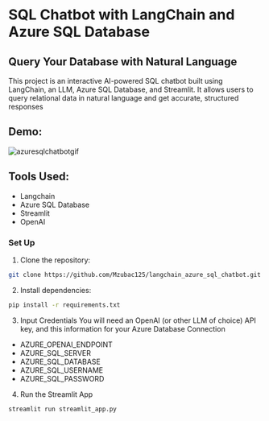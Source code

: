 # SQL Chatbot with LangChain and Azure SQL Database

## Query Your Database with Natural Language

This project is an interactive AI-powered SQL chatbot built using LangChain, an LLM, Azure SQL Database, and Streamlit. It allows users to query relational data in natural language and get accurate, structured responses

## Demo:
![azuresqlchatbotgif](https://github.com/user-attachments/assets/391e5b29-8e00-457a-80eb-61f4f124009f)


## Tools Used:
- Langchain
- Azure SQL Database
- Streamlit
- OpenAI

### Set Up

1. Clone the repository:
```bash
git clone https://github.com/Mzubac125/langchain_azure_sql_chatbot.git
```
2. Install dependencies:
```bash
pip install -r requirements.txt
```

3. Input Credentials
You will need an OpenAI (or other LLM of choice) API key, and this information for your Azure Database Connection
- AZURE_OPENAI_ENDPOINT
- AZURE_SQL_SERVER
- AZURE_SQL_DATABASE
- AZURE_SQL_USERNAME
- AZURE_SQL_PASSWORD

4. Run the Streamlit App
```bash
streamlit run streamlit_app.py
```

